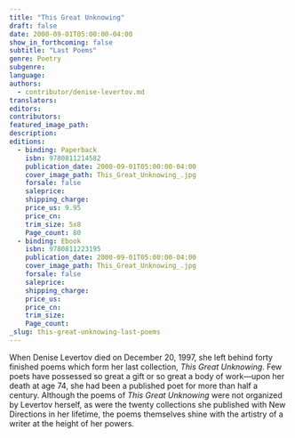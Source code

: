 ```yaml
---
title: "This Great Unknowing"
draft: false
date: 2000-09-01T05:00:00-04:00
show_in_forthcoming: false
subtitle: "Last Poems"
genre: Poetry
subgenre:
language:
authors:
  - contributor/denise-levertov.md
translators:
editors:
contributors:
featured_image_path:
description:
editions:
  - binding: Paperback
    isbn: 9780811214582
    publication_date: 2000-09-01T05:00:00-04:00
    cover_image_path: This_Great_Unknowing_.jpg
    forsale: false
    saleprice:
    shipping_charge:
    price_us: 9.95
    price_cn:
    trim_size: 5x8
    Page_count: 80
  - binding: Ebook
    isbn: 9780811223195
    publication_date: 2000-09-01T05:00:00-04:00
    cover_image_path: This_Great_Unknowing_.jpg
    forsale: false
    saleprice:
    shipping_charge:
    price_us:
    price_cn:
    trim_size:
    Page_count:
_slug: this-great-unknowing-last-poems
---
```


When Denise Levertov died on December 20, 1997, she left behind forty finished poems which form her last collection, _This Great Unknowing_. Few poets have possessed so great a gift or so great a body of work––upon her death at age 74, she had been a published poet for more than half a century. Although the poems of _This Great Unknowing_ were not organized by Levertov herself, as were the twenty collections she published with New Directions in her lifetime, the poems themselves shine with the artistry of a writer at the height of her powers.

